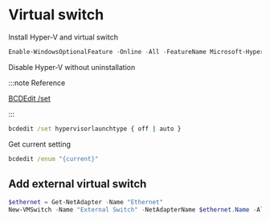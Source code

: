 # Virtual switch

Install Hyper-V and virtual switch

```powershell
Enable-WindowsOptionalFeature -Online -All -FeatureName Microsoft-Hyper-V
```

Disable Hyper-V without uninstallation

:::note Reference

[BCDEdit /set](https://docs.microsoft.com/en-us/windows-hardware/drivers/devtest/bcdedit--set)

:::

```cmd
bcdedit /set hypervisorlaunchtype { off | auto }
```

Get current setting

```cmd
bcdedit /enum "{current}"
```

## Add external virtual switch

```powershell
$ethernet = Get-NetAdapter -Name "Ethernet"
New-VMSwitch -Name "External Switch" -NetAdapterName $ethernet.Name -AllowManagementOS $true
```
